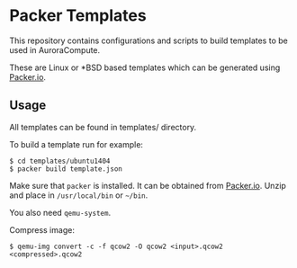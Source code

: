 # Packer Templates

This repository contains configurations and scripts to build templates to be used in AuroraCompute.

These are Linux or *BSD based templates which can be generated using [Packer.io](https://packer.io/).

## Usage

All templates can be found in templates/ directory.

To build a template run for example:

```
$ cd templates/ubuntu1404
$ packer build template.json
```

Make sure that `packer` is installed. It can be obtained from [Packer.io](https://packer.io/). Unzip and place in `/usr/local/bin` or `~/bin`.

You also need `qemu-system`.

Compress image:

```
$ qemu-img convert -c -f qcow2 -O qcow2 <input>.qcow2 <compressed>.qcow2
```
